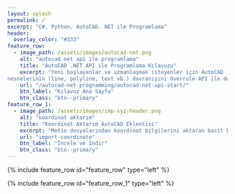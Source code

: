 ```yaml
---
layout: splash
permalink: /
excerpt: "C#, Python, AutoCAD. NET ile Programlama"
header:
  overlay_color: "#333"
feature_row:
  - image_path: /assets/images/autocad-net.png
    alt: "autocad net api ile programlama"
    title: "AutoCAD .NET API ile Programlama Kılavuzu"
    excerpt: "Yeni başlayanlar ve uzmanlaşmak isteyenler için AutoCAD .NET uygulama arayüzünün C# programlama dili ile kullanımına dair kılavuzdur. AutoCAD .NET API, en basit tanımıyla, ObjectARX C++ sınıﬂarının büyük bir çoğunluğunun .NET platformuna aktarılmış/açılmış halidir. ObjectARX’te olduğu gibi özel nesne tasarımını içermese de, yerleşik AutoCAD
nesnelerinin (line, polyline, text vb.) davranışını Overrule API ile değiştirmek mümkündür."
    url: "/autocad-net-programming/autocad-net-api-start/"
    btn_label: "Kılavuz Ana Sayfa"
    btn_class: "btn--primary"
feature_row_1:
  - image_path: /assets/images/imp-xyz-header.png
    alt: "koordinat aktarım"
    title: "Koordinat Aktarım AutoCAD Eklentisi"
    excerpt: "Metin dosyalarından koordinat bilgilerini aktaran basit bir AutoCAD uygulamasıdır. Desteklediği AutoCAD sürümleri: 2013-2022. Dosyadan koordinat bilgisi aktarma ve çizdirme, nokta, daire ve blok çizim nesnelerinden koordinat listesi oluşturma ve dışarı aktarma, koordinat bilgilerinden tablo oluşturma."
    url: "import-coordinate"
    btn_label: "İncele ve İndir"
    btn_class: "btn--primary"
---
```


{% include feature_row id="feature_row" type="left" %}

{% include feature_row id="feature_row_1" type="left" %}